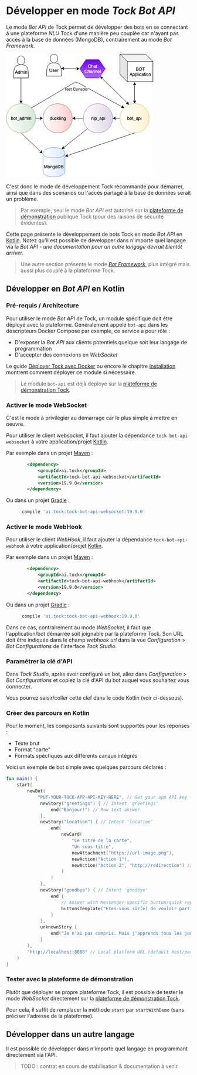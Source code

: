 # Développer en mode _Tock Bot API_

Le mode _Bot API_ de Tock permet de développer des bots en se connectant à une plateforme _NLU_ Tock d'une manière peu 
couplée car n'ayant pas accès à la base de données (MongoDB), contrairement au mode _Bot Framework_.

![BOT API](../img/bot_api.png "BOT API")

C'est donc le mode de développement Tock recommandé pour démarrer, ainsi que dans des scenarios ou l'accès partagé à la 
base de données serait un problème.

> Par exemple, seul le mode _Bot API_ est autorisé sur la [plateforme de démonstration](https://demo.tock.ai/)
>publique Tock (pour des raisons de sécurité évidentes).

Cette page présente le développement de bots Tock en mode _Bot API_ en [Kotlin](https://kotlinlang.org/). 
Notez qu'il est possible de développer dans n'importe quel langage via la _Bot API_ - _une documentation pour un autre langage devrait bientôt arriver._

> Une autre section présente le mode [_Bot Framework_](integrated-bot.md), plus intégré mais aussi plus couplé à la plateforme Tock.

## Développer en _Bot API_ en Kotlin

### Pré-requis / Architecture

Pour utiliser le mode _Bot API_ de Tock, un module spécifique doit être déployé avec la plateforme. Généralement appelé 
`bot-api` dans les descripteurs Docker Compose par exemple, ce service a pour rôle :

* D'exposer la _Bot API_ aux clients potentiels quelque soit leur langage de programmation
* D'accepter des connexions en _WebSocket_

Le guide [Déployer Tock avec Docker](../guide/platform.md) ou encore le chapitre 
[Installation](../admin/installation.md) montrent comment déployer ce module si nécessaire.

> Le module `bot-api` est déjà déployé sur la [plateforme de démonstration Tock](https://demo.tock.ai/).

### Activer le mode WebSocket

C'est le mode à privilégier au démarrage car le plus simple à mettre en oeuvre.

Pour utiliser le client websocket, il faut ajouter la dépendance `tock-bot-api-websocket` à votre application/projet [Kotlin](https://kotlinlang.org/).

Par exemple dans un projet [Maven](https://maven.apache.org/) :

```xml
        <dependency>
            <groupId>ai.tock</groupId>
            <artifactId>tock-bot-api-websocket</artifactId>
            <version>19.9.0</version>
        </dependency>
```

Ou dans un projet [Gradle](https://gradle.org/) :

```gradle
      compile 'ai.tock:tock-bot-api-websocket:19.9.0'
```

### Activer le mode WebHook

Pour utiliser le client _WebHook_, il faut ajouter la dépendance `tock-bot-api-webhook` à votre application/projet [Kotlin](https://kotlinlang.org/).

Par exemple dans un projet [Maven](https://maven.apache.org/) :

```xml
        <dependency>
            <groupId>ai.tock</groupId>
            <artifactId>tock-bot-api-webhook</artifactId>
            <version>19.9.0</version>
        </dependency>
```

Ou dans un projet [Gradle](https://gradle.org/) :

```gradle
      compile 'ai.tock:tock-bot-api-webhook:19.9.0'
```

Dans ce cas, contrairement au mode _WebSocket_, il faut que l'application/bot démarrée soit joignable par la 
 plateforme Tock. Son URL doit être indiquée dans le champ _webhook url_ dans la vue _Configuration_ > _Bot Configurations_ 
 de l'interface _Tock Studio_.
 
### Paramétrer la clé d'API
 
Dans _Tock Studio_, après avoir configuré un bot, allez dans _Configuration_ > _Bot Configurations_ et copiez 
la clé d'API du bot auquel vous souhaitez vous connecter.
 
Vous pourrez saisir/coller cette clef dans le code Kotlin (voir ci-dessous).
 
### Créer des parcours en Kotlin 
 
Pour le moment, les composants suivants sont supportés pour les réponses :
 
* Texte brut
* Format "carte"
* Formats spécfiques aux différents canaux intégrés
 
Voici un exemple de bot simple avec quelques parcours déclarés : 
 
```kotlin
fun main() {
    start(
        newBot(
            "PUT-YOUR-TOCK-APP-API-KEY-HERE", // Get your app API key from Bot Configurations in Tock Studio
             newStory("greetings") { // Intent 'greetings'
                 end("Bonjour!") // Raw text answer
             },
             newStory("location") { // Intent 'location'
                 end(
                     newCard(
                         "Le titre de la carte",
                         "Un sous-titre",
                         newAttachment("https://url-image.png"),
                         newAction("Action 1"),
                         newAction("Action 2", "http://redirection") // Anwser with a card - including text, image and actions
                     )
                 )
             },
             newStory("goodbye") { // Intent 'goodbye'
                 end {
                     // Answer with Messenger-specific button/quick reply
                     buttonsTemplate("Etes-vous sûr(e) de vouloir partir ?", nlpQuickReply("Je reste"))
                 } 
             },
             unknownStory {
                 end("Je n'ai pas compris. Mais j'apprends tous les jours :)") // Default answer
             }
        ),
        "http://localhost:8080" // Local platform URL (default host/port)
    )
}
```
 
### Tester avec la plateforme de démonstration

Plutôt que déployer se propre plateforme Tock, il est possible de tester le mode _WebSocket_ directement sur la
[plateforme de démonstration Tock](https://demo.tock.ai/). 

Pour cela, il suffit de remplacer la méthode `start` par `startWithDemo` (sans préciser l'adresse de la plateforme).

## Développer dans un autre langage

Il est possible de développer dans n'importe quel langage en programmant directement via l'API.
 
> TODO : contrat en cours de stabilisation & documentation à venir.
